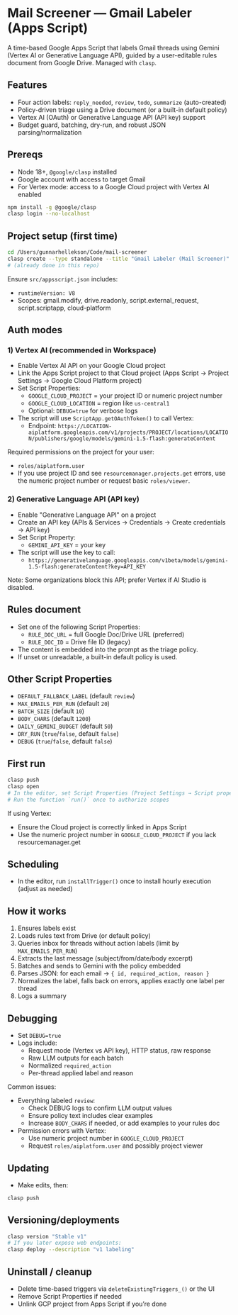 # Mail Screener — Gmail Labeler (Apps Script)

A time-based Google Apps Script that labels Gmail threads using Gemini (Vertex AI or Generative Language API), guided by a user-editable rules document from Google Drive. Managed with `clasp`.

## Features
- Four action labels: `reply_needed`, `review`, `todo`, `summarize` (auto-created)
- Policy-driven triage using a Drive document (or a built-in default policy)
- Vertex AI (OAuth) or Generative Language API (API key) support
- Budget guard, batching, dry-run, and robust JSON parsing/normalization

## Prereqs
- Node 18+, `@google/clasp` installed
- Google account with access to target Gmail
- For Vertex mode: access to a Google Cloud project with Vertex AI enabled

```bash
npm install -g @google/clasp
clasp login --no-localhost
```

## Project setup (first time)
```bash
cd /Users/gunnarhellekson/Code/mail-screener
clasp create --type standalone --title "Gmail Labeler (Mail Screener)" --rootDir ./src
# (already done in this repo)
```

Ensure `src/appsscript.json` includes:
- `runtimeVersion: V8`
- Scopes: gmail.modify, drive.readonly, script.external_request, script.scriptapp, cloud-platform

## Auth modes

### 1) Vertex AI (recommended in Workspace)
- Enable Vertex AI API on your Google Cloud project
- Link the Apps Script project to that Cloud project (Apps Script → Project Settings → Google Cloud Platform project)
- Set Script Properties:
  - `GOOGLE_CLOUD_PROJECT` = your project ID or numeric project number
  - `GOOGLE_CLOUD_LOCATION` = region like `us-central1`
  - Optional: `DEBUG=true` for verbose logs
- The script will use `ScriptApp.getOAuthToken()` to call Vertex:
  - Endpoint: `https://LOCATION-aiplatform.googleapis.com/v1/projects/PROJECT/locations/LOCATION/publishers/google/models/gemini-1.5-flash:generateContent`

Required permissions on the project for your user:
- `roles/aiplatform.user`
- If you use project ID and see `resourcemanager.projects.get` errors, use the numeric project number or request basic `roles/viewer`.

### 2) Generative Language API (API key)
- Enable "Generative Language API" on a project
- Create an API key (APIs & Services → Credentials → Create credentials → API key)
- Set Script Property:
  - `GEMINI_API_KEY` = your key
- The script will use the key to call:
  - `https://generativelanguage.googleapis.com/v1beta/models/gemini-1.5-flash:generateContent?key=API_KEY`

Note: Some organizations block this API; prefer Vertex if AI Studio is disabled.

## Rules document
- Set one of the following Script Properties:
  - `RULE_DOC_URL` = full Google Doc/Drive URL (preferred)
  - `RULE_DOC_ID` = Drive file ID (legacy)
- The content is embedded into the prompt as the triage policy.
- If unset or unreadable, a built-in default policy is used.

## Other Script Properties
- `DEFAULT_FALLBACK_LABEL` (default `review`)
- `MAX_EMAILS_PER_RUN` (default `20`)
- `BATCH_SIZE` (default `10`)
- `BODY_CHARS` (default `1200`)
- `DAILY_GEMINI_BUDGET` (default `50`)
- `DRY_RUN` (`true`/`false`, default `false`)
- `DEBUG` (`true`/`false`, default `false`)

## First run
```bash
clasp push
clasp open
# In the editor, set Script Properties (Project Settings → Script properties)
# Run the function `run()` once to authorize scopes
```

If using Vertex:
- Ensure the Cloud project is correctly linked in Apps Script
- Use the numeric project number in `GOOGLE_CLOUD_PROJECT` if you lack resourcemanager.get

## Scheduling
- In the editor, run `installTrigger()` once to install hourly execution (adjust as needed)

## How it works
1. Ensures labels exist
2. Loads rules text from Drive (or default policy)
3. Queries inbox for threads without action labels (limit by `MAX_EMAILS_PER_RUN`)
4. Extracts the last message (subject/from/date/body excerpt)
5. Batches and sends to Gemini with the policy embedded
6. Parses JSON: for each email → `{ id, required_action, reason }`
7. Normalizes the label, falls back on errors, applies exactly one label per thread
8. Logs a summary

## Debugging
- Set `DEBUG=true`
- Logs include:
  - Request mode (Vertex vs API key), HTTP status, raw response
  - Raw LLM outputs for each batch
  - Normalized `required_action`
  - Per-thread applied label and reason

Common issues:
- Everything labeled `review`:
  - Check DEBUG logs to confirm LLM output values
  - Ensure policy text includes clear examples
  - Increase `BODY_CHARS` if needed, or add examples to your rules doc
- Permission errors with Vertex:
  - Use numeric project number in `GOOGLE_CLOUD_PROJECT`
  - Request `roles/aiplatform.user` and possibly project viewer

## Updating
- Make edits, then:
```bash
clasp push
```

## Versioning/deployments
```bash
clasp version "Stable v1"
# If you later expose web endpoints:
clasp deploy --description "v1 labeling"
```

## Uninstall / cleanup
- Delete time-based triggers via `deleteExistingTriggers_()` or the UI
- Remove Script Properties if needed
- Unlink GCP project from Apps Script if you’re done
